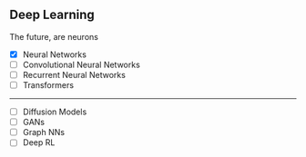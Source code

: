 ## Deep Learning

The future, are neurons

- [X] Neural Networks
- [ ] Convolutional Neural Networks
- [ ] Recurrent Neural Networks
- [ ] Transformers

---

- [ ] Diffusion Models
- [ ] GANs
- [ ] Graph NNs
- [ ] Deep RL